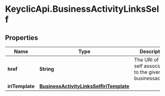 # KeyclicApi.BusinessActivityLinksSelf

## Properties
Name | Type | Description | Notes
------------ | ------------- | ------------- | -------------
**href** | **String** | The URI of the self associated to the given businessactivity. | [optional] 
**iriTemplate** | [**BusinessActivityLinksSelfIriTemplate**](BusinessActivityLinksSelfIriTemplate.md) |  | [optional] 


